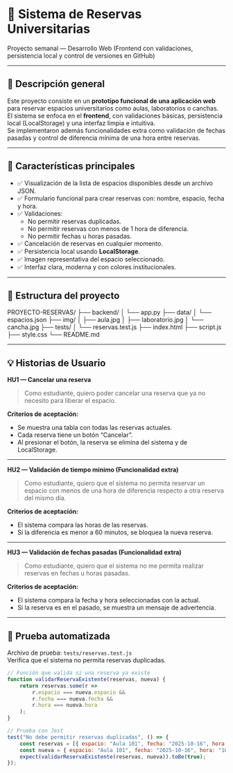 ﻿ # 🧩 Sistema de Reservas Universitarias

Proyecto semanal — Desarrollo Web (Frontend con validaciones, persistencia local y control de versiones en GitHub)

---

## 🧠 Descripción general
Este proyecto consiste en un **prototipo funcional de una aplicación web** para reservar espacios universitarios como aulas, laboratorios o canchas.  
El sistema se enfoca en el **frontend**, con validaciones básicas, persistencia local (LocalStorage) y una interfaz limpia e intuitiva.  
Se implementaron además funcionalidades extra como validación de fechas pasadas y control de diferencia mínima de una hora entre reservas.

---

## 🚀 Características principales
- ✅ Visualización de la lista de espacios disponibles desde un archivo JSON.  
- ✅ Formulario funcional para crear reservas con: nombre, espacio, fecha y hora.  
- ✅ Validaciones:
  - No permitir reservas duplicadas.  
  - No permitir reservas con menos de 1 hora de diferencia.  
  - No permitir fechas u horas pasadas.  
- ✅ Cancelación de reservas en cualquier momento.  
- ✅ Persistencia local usando **LocalStorage**.  
- ✅ Imagen representativa del espacio seleccionado.  
- ✅ Interfaz clara, moderna y con colores institucionales.  

---

## 🧱 Estructura del proyecto
PROYECTO-RESERVAS/
├── backend/
│ └── app.py
├── data/
│ └── espacios.json
├── img/
│ ├── aula.jpg
│ ├── laboratorio.jpg
│ └── cancha.jpg
├── tests/
│ └── reservas.test.js
├── index.html
├── script.js
├── style.css
└── README.md


---

## 💡 Historias de Usuario

**HU1 — Cancelar una reserva**  
> Como estudiante, quiero poder cancelar una reserva que ya no necesito para liberar el espacio.  

**Criterios de aceptación:**  
- Se muestra una tabla con todas las reservas actuales.  
- Cada reserva tiene un botón “Cancelar”.  
- Al presionar el botón, la reserva se elimina del sistema y de LocalStorage.  

---

**HU2 — Validación de tiempo mínimo (Funcionalidad extra)**  
> Como estudiante, quiero que el sistema no permita reservar un espacio con menos de una hora de diferencia respecto a otra reserva del mismo día.  

**Criterios de aceptación:**  
- El sistema compara las horas de las reservas.  
- Si la diferencia es menor a 60 minutos, se bloquea la nueva reserva.  

---

**HU3 — Validación de fechas pasadas (Funcionalidad extra)**  
> Como estudiante, quiero que el sistema no me permita realizar reservas en fechas u horas pasadas.  

**Criterios de aceptación:**  
- El sistema compara la fecha y hora seleccionadas con la actual.  
- Si la reserva es en el pasado, se muestra un mensaje de advertencia.  

---

## 🧪 Prueba automatizada

Archivo de prueba: `tests/reservas.test.js`  
Verifica que el sistema no permita reservas duplicadas.

```javascript
// Función que valida si una reserva ya existe
function validarReservaExistente(reservas, nueva) {
    return reservas.some(r =>
        r.espacio === nueva.espacio &&
        r.fecha === nueva.fecha &&
        r.hora === nueva.hora
    );
}

// Prueba con Jest
test("No debe permitir reservas duplicadas", () => {
    const reservas = [{ espacio: "Aula 101", fecha: "2025-10-16", hora: "10:00" }];
    const nueva = { espacio: "Aula 101", fecha: "2025-10-16", hora: "10:00" };
    expect(validarReservaExistente(reservas, nueva)).toBe(true);
});

